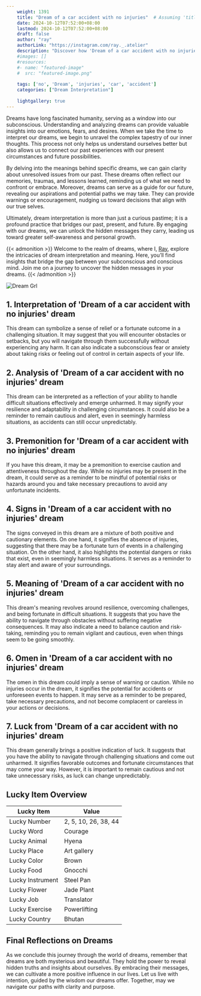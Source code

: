 ```yaml
---
    weight: 1391
    title: "Dream of a car accident with no injuries"  # Assuming 'title' column exists
    date: 2024-10-12T07:52:00+08:00
    lastmod: 2024-10-12T07:52:00+08:00
    draft: false
    author: "ray"
    authorLink: "https://instagram.com/ray._.atelier"
    description: "Discover how 'Dream of a car accident with no injuries' can interpret your future and uncover its significant meanings in your life."
    #images: []
    #resources:
    #- name: "featured-image"
    #  src: "featured-image.png"
    
    tags: ['no', 'Dream', 'injuries', 'car', 'accident']
    categories: ["Dream Interpretation"]
    
    lightgallery: true
---
```

    
Dreams have long fascinated humanity, serving as a window into our subconscious. Understanding and analyzing dreams can provide valuable insights into our emotions, fears, and desires. When we take the time to interpret our dreams, we begin to unravel the complex tapestry of our inner thoughts. This process not only helps us understand ourselves better but also allows us to connect our past experiences with our present circumstances and future possibilities.

By delving into the meanings behind specific dreams, we can gain clarity about unresolved issues from our past. These dreams often reflect our memories, traumas, and lessons learned, reminding us of what we need to confront or embrace. Moreover, dreams can serve as a guide for our future, revealing our aspirations and potential paths we may take. They can provide warnings or encouragement, nudging us toward decisions that align with our true selves.

Ultimately, dream interpretation is more than just a curious pastime; it is a profound practice that bridges our past, present, and future. By engaging with our dreams, we can unlock the hidden messages they carry, leading us toward greater self-awareness and personal growth.

{{< admonition >}}
Welcome to the realm of dreams, where I, [Ray](https://instagram.com/ray._.atelier), explore the intricacies of dream interpretation and meaning. Here, you’ll find insights that bridge the gap between your subconscious and conscious mind. Join me on a journey to uncover the hidden messages in your dreams.
{{< /admonition >}}

![Dream Grl](https://cdn.pixabay.com/photo/2017/11/02/03/35/gothic-2910057_1280.jpg "Dream Grl")

## 1. Interpretation of 'Dream of a car accident with no injuries' dream
 This dream can symbolize a sense of relief or a fortunate outcome in a challenging situation. It may suggest that you will encounter obstacles or setbacks, but you will navigate through them successfully without experiencing any harm. It can also indicate a subconscious fear or anxiety about taking risks or feeling out of control in certain aspects of your life.

## 2. Analysis of 'Dream of a car accident with no injuries' dream
 This dream can be interpreted as a reflection of your ability to handle difficult situations effectively and emerge unharmed. It may signify your resilience and adaptability in challenging circumstances. It could also be a reminder to remain cautious and alert, even in seemingly harmless situations, as accidents can still occur unpredictably.

## 3. Premonition for 'Dream of a car accident with no injuries' dream
 If you have this dream, it may be a premonition to exercise caution and attentiveness throughout the day. While no injuries may be present in the dream, it could serve as a reminder to be mindful of potential risks or hazards around you and take necessary precautions to avoid any unfortunate incidents.

## 4. Signs in 'Dream of a car accident with no injuries' dream
 The signs conveyed in this dream are a mixture of both positive and cautionary elements. On one hand, it signifies the absence of injuries, suggesting that there may be a fortunate turn of events in a challenging situation. On the other hand, it also highlights the potential dangers or risks that exist, even in seemingly harmless situations. It serves as a reminder to stay alert and aware of your surroundings.

## 5. Meaning of 'Dream of a car accident with no injuries' dream
 This dream's meaning revolves around resilience, overcoming challenges, and being fortunate in difficult situations. It suggests that you have the ability to navigate through obstacles without suffering negative consequences. It may also indicate a need to balance caution and risk-taking, reminding you to remain vigilant and cautious, even when things seem to be going smoothly.

## 6. Omen in 'Dream of a car accident with no injuries' dream
 The omen in this dream could imply a sense of warning or caution. While no injuries occur in the dream, it signifies the potential for accidents or unforeseen events to happen. It may serve as a reminder to be prepared, take necessary precautions, and not become complacent or careless in your actions or decisions.

## 7. Luck from 'Dream of a car accident with no injuries' dream
 This dream generally brings a positive indication of luck. It suggests that you have the ability to navigate through challenging situations and come out unharmed. It signifies favorable outcomes and fortunate circumstances that may come your way. However, it is important to remain cautious and not take unnecessary risks, as luck can change unpredictably.

## Lucky Item Overview
| Lucky Item          | Value              |
|---------------|--------------------|
| Lucky Number        | 2, 5, 10, 26, 38, 44  |
| Lucky Word          | Courage |
| Lucky Animal        | Hyena |
| Lucky Place         | Art gallery     |
| Lucky Color         | Brown     |
| Lucky Food          | Gnocchi      |
| Lucky Instrument    | Steel Pan |
| Lucky Flower        | Jade Plant    |
| Lucky Job           | Translator       |
| Lucky Exercise      | Powerlifting  |
| Lucky Country       | Bhutan    |


##  Final Reflections on Dreams

As we conclude this journey through the world of dreams, remember that dreams are both mysterious and beautiful. They hold the power to reveal hidden truths and insights about ourselves. By embracing their messages, we can cultivate a more positive influence in our lives. Let us live with intention, guided by the wisdom our dreams offer. Together, may we navigate our paths with clarity and purpose.
